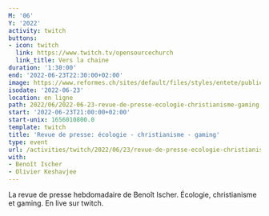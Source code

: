 ```yaml
---
M: '06'
Y: '2022'
activity: twitch
buttons:
- icon: twitch
  link: https://www.twitch.tv/opensourcechurch
  link_title: Vers la chaine
duration: '1:30:00'
end: '2022-06-23T22:30:00+02:00'
image: https://www.reformes.ch/sites/default/files/styles/entete/public/data/images/comm/257/Beno%C3%AEt%20Ischer.jpg
isodate: '2022-06-23'
location: en ligne
path: 2022/06/2022-06-23-revue-de-presse-ecologie-christianisme-gaming.md
start: '2022-06-23T21:00:00+02:00'
start-unix: 1656010800.0
template: twitch
title: 'Revue de presse: écologie - christianisme - gaming'
type: event
url: /activities/twitch/2022/06/23/revue-de-presse-ecologie-christianisme-gaming
with:
- Benoît Ischer
- Olivier Keshavjee
---
```

La revue de presse hebdomadaire de Benoît Ischer. Écologie, christianisme et gaming. En live sur twitch.